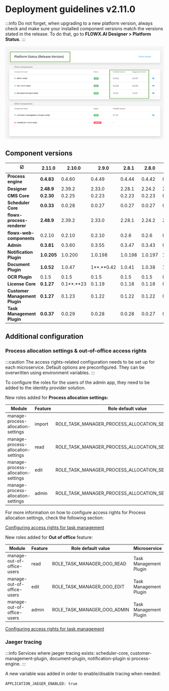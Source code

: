 # Deployment guidelines v2.11.0

:::info
Do not forget, when upgrading to a new platform version, always check and make sure your installed component versions match the versions stated in the release. To do that, go to **FLOWX.AI Designer > Platform Status**.
:::

![](../img/release_platform_version_check.png)

## Component versions

| :ballot_box_with_check:        | 2.11.0      | 2.10.0     | 2.9.0      | 2.8.1   | 2.8.0   | 2.7.0   | 2.6.0   | 2.5.0   | 2.4.0   | 2.3.0   | 2.2.0   | 2.1.0     | 2.0.0     | 1.16.0  | 1.15    | 1.14    | 1.13.0  | 1.12.0 | 1.11.0  |
|--------------------------------|-------------|------------|------------|---------|---------|---------|---------|---------|---------|---------|---------|-----------|-----------|---------|---------|---------|---------|--------|---------|
| **Process engine**             | **0.4.83**  | 0.4.60     | 0.4.49     | 0.4.44  | 0.4.42  | 0.4.42  | 0.4.36  | 0.4.29  | 0.4.22  | 0.4.21  | 0.4.18  | 0.4.13    | 0.4.12    | 0.4.4   | 0.3.26  | 0.3.21  | 0.3.14  | 0.3.9  | 0.3.7   |
| **Designer**                   | **2.48.9**  | 2.39.2     | 2.33.0     | 2.28.1  | 2.24.2  | 2.23.0  | 2.19.2  | 2.18.2  | 2.17.4  | 2.15.2  | 2.14.4  | 2.11.2    | 2.10.0    | 2.5.0   | 2.1.1   | 1.21.0  | 1.16.3  | 1.15.2 | 1.14.0  |
| **CMS Core**                   | **0.2.30**  | 0.2.25     | 0.2.23     | 0.2.23  | 0.2.23  | 0.2.23  | 0.2.23  | 0.2.20  | 0.2.20  | 0.2.18  | 0.2.17  | 0.2.17    | 0.2.17    | 0.2.14  | 0.2.9   | 0.2.9   | 0.2.9   | 0.2.5  | 0.2.3   |
| **Scheduler Core**             | **0.0.33**  | 0.0.28     | 0.0.27     | 0.0.27  | 0.0.27  | 0.0.27  | 0.0.27  | 0.0.24  | 0.0.24  | 0.0.23  | 0.0.23  | 0.0.23    | 0.0.23    | 0.0.19  | 0.0.12  | 0.0.12  | 0.0.12  | NA     | 0.0.6   |
| **flowx-process-renderer**     | **2.48.9**  | 2.39.2     | 2.33.0     | 2.28.1  | 2.24.2  | 2.23.0  | 2.19.2  | 2.18.2  | 2.17.4  | 2.15.2  | 2.14.4  | 2.11.2    | 2.10.0    | 2.4.2   | 2.1.1   | 1.21.0  | 1.16.3  | 1.15.2 | 1.14.0  |
| **flowx-web-components**       | 0.2.10      | 0.2.10     | 0.2.10     | 0.2.6   | 0.2.6   | 0.2.6   | 0.2.6   | 0.2.6   | 0.2.6   | 0.2.6   | 0.2.5   | 0.2.4     | 0.2.1     | 0.2.1   | 0.0.298 | 0.0.298 | 0.0.298 | NA     | 0.0.293 |
| **Admin**                      | **0.3.81**  | 0.3.60     | 0.3.55     | 0.3.47  | 0.3.43  | 0.3.40  | 0.3.36  | 0.3.34  | 0.3.29  | 0.3.23  | 0.3.21  | 0.3.13    | 0.3.13    | 0.3.3   | 0.2.26  | 0.2.26  | 0.2.26  | 0.2.25 | 0.2.23  |
| **Notification Plugin**        | **1.0.205** | 1.0.200    | 1.0.198    | 1.0.198 | 1.0.197 | 1.0.194 | 1.0.194 | 1.0.191 | 1.0.191 | 1.0.190 | 1.0.190 | 1.0.186-1 | 1.0.186-1 | 1.0.186 | 1.0.182 | 1.0.182 | 1.0.182 | NA     | 1.0.179 |
| **Document Plugin**            | **1.0.52**  | 1.0.47     | 1**.**0.42 | 1.0.41  | 1.0.38  | 1.0.37  | 1.0.37  | 1.0.35  | 1.0.35  | 1.0.31  | 1.0.31  | 1.0.30    | 1.0.30    | 1.0.26  | 1.0.24  | 1.0.20  | 1.0.18  | NA     | 1.0.15  |
| **OCR Plugin**                 | 0.1.5       | 0.1.5      | 0.1.5      | 0.1.5   | 0.1.5   | 0.1.5   | 0.1.5   | 0.1.5   | 0.1.5   | 0.0.109 | 0.0.109 | 0.0.109   | 0.0.109   | 0.0.109 | 0.0.106 |         |         |        |         |
| **License Core**               | **0.1.27**  | 0.1**.**23 | 0.1.19     | 0.1.18  | 0.1.18  | 0.1.18  | 0.1.18  | 0.1.15  | 0.1.15  | 0.1.13  | 0.1.13  | 0.1.12    | 0.1.12    | 0.1.10  | 0.1.5   | n/a     |         |        |         |
| **Customer Management Plugin** | **0.1.27**  | 0.1.23     | 0.1.22     | 0.1.22  | 0.1.22  | 0.1.22  | 0.1.22  | 0.1.20  | 0.1.20  | 0.1.18  | 0.1.18  | 0.1.18    | 0.1.18    | 0.1.16  | 0.1.10  | 0.1.10  | 0.1.10  | NA     | 0.1.6   |
| **Task Management Plugin**     | **0.0.37**  | 0.0.29     | 0.0.28     | 0.0.28  | 0.0.27  | 0.0.27  | 0.0.27  | 0.0.22  | 0.0.22  | 0.0.21  | 0.0.21  | 0.0.16    | 0.0.16    | 0.0.14  |         |         |         |        |         |

## Additional configuration

### Process allocation settings & out-of-office access rights

:::caution
The access rights-related configuration needs to be set up for each microservice. Default options are preconfigured. They can be overwritten using environment variables.
:::

To configure the roles for the users of the admin app, they need to be added to the identity provider solution.

New roles added for **Process allocation settings:**

| Module                             | Feature | Role default value                                         | Microservice           |
| ---------------------------------- | ------- | ---------------------------------------------------------- | ---------------------- |
| manage-process-allocation-settings | import  | ROLE\_TASK\_MANAGER\_PROCESS\_ALLOCATION\_SETTINGS\_IMPORT | Task Management Plugin |
| manage-process-allocation-settings | read    | ROLE\_TASK\_MANAGER\_PROCESS\_ALLOCATION\_SETTINGS\_READ   | Task Management Plugin |
| manage-process-allocation-settings | edit    | ROLE\_TASK\_MANAGER\_PROCESS\_ALLOCATION\_SETTINGS\_EDIT   | Task Management Plugin |
| manage-process-allocation-settings | admin   | ROLE\_TASK\_MANAGER\_PROCESS\_ALLOCATION\_SETTINGS\_ADMIN  | Task Management Plugin |

For more information on how to configure access rights for Process allocation settings, check the following section:


[Configuring access rights for task management](../../docs/platform-deep-dive/plugins/plugins-setup-guide/task-management-plugin-setup/configuring-access-rights-for-task-management)

New roles added for **Out of office** feature:

| Module                     | Feature | Role default value              | Microservice           |
| -------------------------- | ------- | ------------------------------- | ---------------------- |
| manage-out-of-office-users | read    | ROLE\_TASK\_MANAGER\_OOO\_READ  | Task Management Plugin |
| manage-out-of-office-users | edit    | ROLE\_TASK\_MANAGER\_OOO\_EDIT  | Task Management Plugin |
| manage-out-of-office-users | admin   | ROLE\_TASK\_MANAGER\_OOO\_ADMIN | Task Management Plugin |

[Configuring access rights for task management](../../docs/platform-deep-dive/plugins/plugins-setup-guide/task-management-plugin-setup/configuring-access-rights-for-task-management)

### Jaeger tracing

:::info
Services where jaeger tracing exists: scheduler-core, customer-management-plugin, document-plugin, notification-plugin si process-engine.
:::

A new variable was added in order to enable/disable tracing when needed:

`APPLICATION_JAEGER_ENABLED: true`